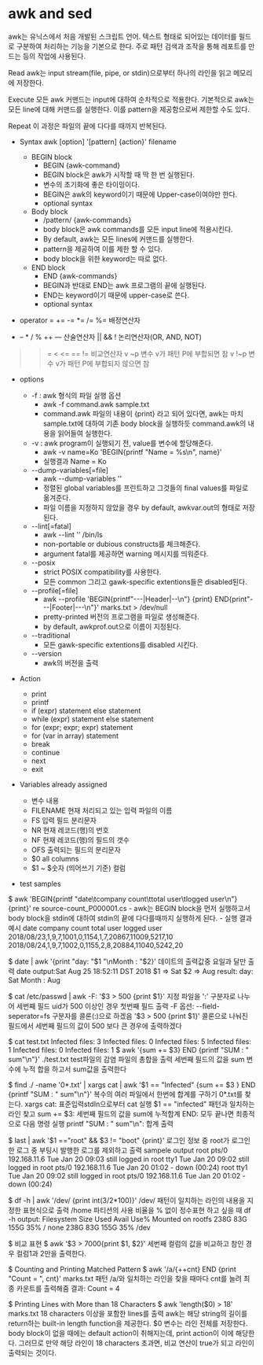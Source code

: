 awk and sed
===========================

awk는 유닉스에서 처음 개발된 스크립트 언어.
텍스트 형태로 되어있는 데이터를 필드로 구분하여 처리하는 기능을 기본으로 한다.
주로 패턴 검색과 조작을 통해 레포트를 만드는 등의 작업에 사용된다.

Read
awk는 input stream(file, pipe, or stdin)으로부터 하나의 라인을 읽고 메모리에 저장한다.

Execute
모든 awk 커맨드는 input에 대하여 순차적으로 적용한다. 기본적으로 awk는 모든 line에 대해 커맨드를 실행한다. 이를 pattern을 제공함으로써 제한할 수도 있다.

Repeat
이 과정은 파일의 끝에 다다를 때까지 반복된다.

* Syntax
awk [option] '[pattern] {action}' filename
    * BEGIN block
        - BEGIN {awk-command}
        - BEGIN block은 awk가 시작할 때 딱 한 번 실행된다. 
        - 변수의 초기화에 좋은 타이밍이다.
        - BEGIN은 awk의 keyword이기 때문에 Upper-case이여야만 한다.
        - optional syntax
    * Body block
        - /pattern/ {awk-commands}
        - body block은 awk commands를 모든 input line에 적용시킨다.
        - By default, awk는 모든 lines에 커맨드를 실행한다.
        - pattern을 제공하여 이를 제한 할 수 있다.
        - body block을 위한 keyword는 따로 없다.
    * END block
        - END {awk-commands}
        - BEGIN과 반대로 END는 awk 프로그램의 끝에 실행된다.
        - END는 keyword이기 때문에 upper-case로 쓴다.
        - optional syntax

* operator
=   +=   -=  *=   /=   %=    배정연산자
+   –   *   /   %   ++   —   산술연산자
||   &&   !                  논리연산자(OR, AND, NOT)
>   >=   <   <=   ==   !=    비교연산자
v ~p                         변수 v가 패턴 P에 부합되면 참
v !~p                        변수 v가 패턴 P에 부합되지 않으면 참

* options
    * -f : awk 형식의 파일 실행 옵션
        - awk -f command.awk sample.txt
        - command.awk 파일의 내용이 {print} 라고 되어 있다면, awk는 마치 sample.txt에 대하여 기존 body block을 실행하듯 command.awk의 내용을 읽어들여 실행한다.
    * -v : awk program이 실행되기 전, value를 변수에 할당해준다.
        - awk -v name=Ko 'BEGIN{printf "Name = %s\n", name}'
        - 실행결과 Name = Ko
    * --dump-variables[=file]
        - awk --dump-variables ''
        - 정렬된 global variables를 프린트하고 그것들의 final values를 파일로 옮겨준다.
        - 파일 이름을 지정하지 않았을 경우 by default, awkvar.out의 형태로 저장된다.
    * --lint[=fatal]
        - awk --lint '' /bin/ls
        - non-portable or dubious constructs를 체크해준다.
        - argument fatal를 제공하면 warning 메시지를 띄워준다.
    * --posix
        - strict POSIX compatibility를 사용한다.
        - 모든 common 그리고 gawk-specific extentions들은 disabled된다.
    * --profile[=file]
        - awk --profile 'BEGIN{printf"---|Header|--\n"} {print} END{print"---|Footer|---\n"}' marks.txt > /dev/null
        - pretty-printed 버전의 프로그램을 파일로 생성해준다. 
        - by default, awkprof.out으로 이름이 지정된다.
    * --traditional
        - 모든 gawk-specific extentions를 disabled 시킨다.
    * --version
        - awk의 버전을 출력
* Action
    * print
    * printf
    * if (expr) statement else statement
    * while (expr) statement else statement
    * for (expr; expr; expr) statement
    * for (var in array) statement
    * break
    * continue
    * next
    * exit

* Variables already assigned
    * 변수        내용
    * FILENAME    현재 처리되고 있는 입력 파일의 이름
    * FS          입력 필드 분리문자
    * NR          현재 레코드(행)의 번호
    * NF          현재 레코드(행)의 필드의 갯수
    * OFS         출력되는 필드의 분리문자
    * $0          all columns
    * $1 ~ $숫자  (띄어쓰기 기준) 컬럼 

* test samples

$ awk 'BEGIN{printf "date\tcompany count\ttotal user\tlogged user\n"} {print}' re
source-count_P000001.cs
    - awk는 BEGIN block을 먼저 실행하고서 body block을 stdin에 대하여 stdin의 끝에 다다를때까지 실행하게 된다.
    - 실행 결과 예시
date    company count   total user      logged user
2018/08/23,1,9,7,1001,0,1154,1,7,20867,11009,5217,10
2018/08/24,1,9,7,1002,0,1155,2,8,20884,11040,5242,20

$ date | awk '{print "day: "$1 "\nMonth : "$2}'
    데이트의 출력값중 요일과 달만 출력
    date output:Sat Aug 25 18:52:11 DST 2018
    $1 => Sat
    $2 => Aug
    result:
    day: Sat
    Month : Aug

$ cat /etc/passwd | awk -F: '$3 > 500 {print $1}'
    지정 파일을 ':' 구분자로 나누어 세번째 필드 uid가 500 이상인 경우 첫번째 필드 출력
    -F 옵션: --field-seperator=fs 구분자를 콜론(:)으로 하겠음
    '$3 > 500 {print $1}' 콜론으로 나눠진 필드에서 세번째 필드의 값이 500 보다 큰 경우에 출력하겠다

$ cat test.txt
Infected files: 3
Infected files: 0
Infected files: 5
Infected files: 1
Infected files: 0
Infected files: 1
$ awk '{sum += $3} END {printf "SUM : " sum"\n"}' ./test.txt
    test파일의 감염 파일의 총합을 출력
    세번째 필드의 값을 sum 변수에 누적 합을 하고서 sum값을 출력한다

$ find ./ -name '0*.txt' | xargs cat | awk '$1 == "Infected" {sum += $3 } END {printf "SUM : " sum"\n"}'
    복수의 여러 파일에서 한번에 합계를 구하기
    0*.txt를 찾는다.
    xargs cat: 표준입력stdIn으로부터 cat 실행
    $1 == "infected" 패턴과 일치하는 라인 찾고
    sum += $3: 세번째 필드의 값을 sum에 누적합계
    END: 모두 끝나면 최종적으로 다음 명령 실행
    printf "SUM : " sum"\n": 합계 출력

$ last | awk '$1 =="root" && $3 != "boot" {print}'
    로그인 정보 중 root가 로그인한 로그 중 부팅시 발행한 로그를 제외하고 출력
    sampele output
    root     pts/0        192.168.11.6     Tue Jan 20 09:03   still logged in
    root     tty1                          Tue Jan 20 09:02   still logged in
    root     pts/0        192.168.11.6     Tue Jan 20 01:02 - down   (00:24)
    root     tty1                          Tue Jan 20 09:02   still logged in
    root     pts/0        192.168.11.6     Tue Jan 20 01:02 - down   (00:24)

$ df -h | awk '/dev/ {print int($3/$2*100)}'
    /dev/ 패턴이 일치하는 라인의 내용을 지정한 표현식으로 출력
    /home 파티션의 사용 비율을 % 없이 정수표현 하고 싶을 때
    df -h output:
    Filesystem      Size  Used Avail Use% Mounted on
    rootfs          238G   83G  155G  35% /
    none            238G   83G  155G  35% /dev

$ 비교 표현
    $ awk '$3 > 7000{print $1, $2}' 
    세번째 컬럼의 값을 비교하고 참인 경우 컬럼1과 2만을 출력한다.

$ Counting and Printing Matched Pattern
    $ awk '/a/{++cnt} END {print "Count = ", cnt}' marks.txt
    패턴 /a/와 일치하는 라인을 찾을 때마다 cnt를 늘려 최종 카운트를 출력해줌
    결과: Count = 4

$ Printing Lines with More than 18 Characters
    $ awk 'length($0) > 18' marks.txt
    18 characters 이상을 포함한 lines를 출력
    awk는 해당 string의 길이를 return하는 built-in length function을 제공한다. $0 변수는 라인 전체를 저장한다.
    body block이 없을 때에는 default action이 취해지는데, print action이 이에 해당한다. 
    그러므로 만약 해당 라인이 18 characters 초과면, 비교 연산이 true가 되고 라인이 출력되는 것이다.






